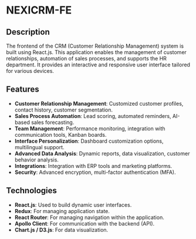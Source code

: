 # NEXICRM-FE

## Description
The frontend of the CRM (Customer Relationship Management) system is built using React.js. This application enables the management of customer relationships, automation of sales processes, and supports the HR department. It provides an interactive and responsive user interface tailored for various devices.

## Features
- **Customer Relationship Management**: Customized customer profiles, contact history, customer segmentation.
- **Sales Process Automation**: Lead scoring, automated reminders, AI-based sales forecasting.
- **Team Management**: Performance monitoring, integration with communication tools, Kanban boards.
- **Interface Personalization**: Dashboard customization options, multilingual support.
- **Advanced Data Analysis**: Dynamic reports, data visualization, customer behavior analysis.
- **Integrations**: Integration with ERP tools and marketing platforms.
- **Security**: Advanced encryption, multi-factor authentication (MFA).

## Technologies
- **React.js**: Used to build dynamic user interfaces.
- **Redux**: For managing application state.
- **React Router**: For managing navigation within the application.
- **Apollo Client**: For communication with the backend (API).
- **Chart.js / D3.js**: For data visualization.
